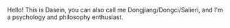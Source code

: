 Hello! This is Dasein, you can also call me Dongjiang/Dongci/Salieri, and I'm a psychology and philosophy enthusiast.
